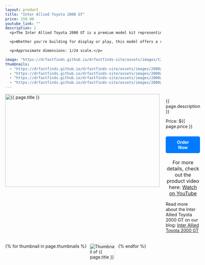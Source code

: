 ```yaml
---
layout: product
title: "Inter Allied Toyota 2000 GT"
price: 150.00
youtube_link: ""
description: |
  <p>The Inter Allied Toyota 2000 GT is a premium model kit representing one of Japan's most iconic sports cars. This beautifully crafted 1/24 scale model showcases the sleek and stylish design that made the Toyota 2000 GT a legend in the automotive world. With exceptional detailing and craftsmanship, this kit is a must-have for car enthusiasts and collectors alike.</p>

  <p>Whether you're building for display or play, this model offers a rewarding experience with its intricate parts and faithful representation of the original vehicle. Add this rare gem to your collection and celebrate the legacy of Japanese engineering excellence.</p>

  <p>Approximate dimensions: 1/24 scale.</p>

image: "https://drfastfinds.github.io/drfastfinds-site/assets/images/t2000.jpg"
thumbnails:
  - "https://drfastfinds.github.io/drfastfinds-site/assets/images/2000gt-1.jpg"
  - "https://drfastfinds.github.io/drfastfinds-site/assets/images/2000gt-2.jpg"
  - "https://drfastfinds.github.io/drfastfinds-site/assets/images/2000gt-3.jpg"
  - "https://drfastfinds.github.io/drfastfinds-site/assets/images/2000gt-4.jpg"
---
```


<div class="product-detail">
    <div class="product-image-box">
        <img class="main-image" src="{{ page.image }}" alt="{{ page.title }}">
    </div>
    <div class="product-text">
        <p>{{ page.description }}</p>
        <p>Price: ${{ page.price }}</p>
        <a href="{{ site.baseurl }}/order" class="buy-now">Order Now</a>
        <p class="youtube-link">For more details, check out the product video here: 
            <a href="{{ page.youtube_link }}" target="_blank">Watch on YouTube</a>
        </p>
        <p>Read more about the Inter Allied Toyota 2000 GT on our blog: 
            <a href="https://drfastfinds.github.io/drfastfinds-site/collectibles/model%20kits/inter%20allied/toyota/2000gt/2024/09/25/inter-allied-toyota-2000-gt.html" target="_blank">Inter Allied Toyota 2000 GT</a>
        </p>
    </div>
</div>

<div class="thumbnail-carousel">
    {% for thumbnail in page.thumbnails %}
    <img class="thumbnail" src="{{ thumbnail }}" alt="Thumbnail of {{ page.title }}">
    {% endfor %}
</div>

<style>
.product-detail {
    display: flex;
    align-items: flex-start;
    gap: 20px;
    margin-bottom: 20px;
}

.product-image-box {
    flex-shrink: 0;
    width: 500px; 
    height: 300px; 
    overflow: hidden; 
}

.main-image {
    width: 100%; 
    height: 100%; 
    object-fit: contain; 
    display: block;
}

.product-text {
    max-width: 400px;
    flex-grow: 1;
}

.thumbnail-carousel {
    margin-top: 20px;
    display: flex;
    flex-wrap: wrap; 
    gap: 10px;
    justify-content: flex-start;
}

.thumbnail {
    max-width: 80px;
    cursor: pointer;
    border: 1px solid #ddd;
    border-radius: 4px;
}

.youtube-link {
    text-align: center;
    margin-top: 20px;
    font-size: 16px;
}

.buy-now {
    display: inline-block;
    padding: 10px 20px;
    margin-top: 10px;
    background-color: #007bff;
    color: #fff;
    text-decoration: none;
    border-radius: 5px;
    font-weight: bold;
    text-align: center;
}

.buy-now:hover {
    background-color: #0056b3;
}
</style>

<script>
document.addEventListener('DOMContentLoaded', function() {
    const mainImage = document.querySelector('.main-image');
    const thumbnails = document.querySelectorAll('.thumbnail');

    thumbnails.forEach(thumbnail => {
        thumbnail.addEventListener('click', function() {
            mainImage.src = this.src;
        });
    });
});
</script>
